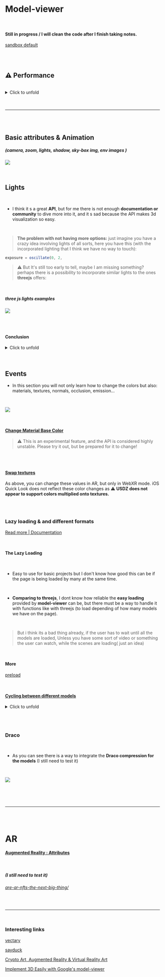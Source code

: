 # Model-viewer

<br>

#### Still in progress / I will clean the code after I finish taking notes.

[sandbox default](./assets/sandbox/swap.md)

<br>
<br>

## ⚠️ Performance

<br>

<details>
<summary>Click to unfold</summary> 
   
<br>

#### I decided to put all the scenes together, to see how long it could actually take until the browser crashed.

<br>

- In **mac** its working nicely, perhaps a short lag when rendering for the first time (less than a millisecond) / chrome. I havent tested it in firefox/ mac, but for what I [saw / Browser Support](https://modelviewer.dev/), **its not supported**.

<br>

- But I ended up testing it in firefox / ubuntu.

<br>

[<img src="./readme-img/grain-chrome-ubuntu.gif"/>]()

> As you can see it takes some time to load

<br>

- In my ubuntu / chrome , **it crashes** if you try to rotate the models before it has finished loading, then after 2 seconds, you will see the page fully loaded (in the first 2 seconds the models show with some sort of **grain** around it but the grain disappears after its finishes loading).

<br>

- In my ubuntu / Firefox , **it works better than chrome**, takes a bit until it works with normality.
  (it has the same **grain** issue when loading)

<br>
<br>

> ⚠️ There is a lot to uncover here: the size of the images, the size of models, lights, textures etc contribute a lot in the weight of each scene.

<br>
   
   
   
</details>

  <br>
  <br>

---

  <br>
  <br>

## Basic attributes & Animation

##### (camera, zoom, lights, shadow, sky-box img, env images )

[<img src="./readme-img/model-viewer_preview1.gif"/>]()

<br>

## Lights

<br>

- I think it s a great **API**, but for me there is not enough **documentation or community** to dive more into it, and it s sad because the API makes 3d visualization so easy.

<br>

> **The problem with not having more options:** just imagine you have a crazy idea involving lights of all sorts, here you have this (with the incorporated lighting that I think we have no way to touch):

```javascript
exposure = oscillate(0, 2,
```

> ⚠️ But It's still too early to tell, maybe I am missing something? perhaps there is a possibility to incorporate similar lights to the ones **threejs** offers:

<br>

##### three js lights examples

[<img src="./readme-img/lights-threejs.gif"/>](https://youtu.be/T6PhV4Hz0u4)

<br>

<br>

#### Conclusion

<details>
<summary>Click to unfold</summary> 
   
<br>

#### I guess for now we have the oscillate, neutral and the baked lights.

```javascript
exposure = oscillate(0, 2,
```

#### from:

```javascript
<model-viewer camera-controls id="exposure-demo" exposure="1" skybox-image="../../shared-assets/environments/spruit_sunrise_1k_HDR.hdr" alt="A 3D model of a sphere reflecting a sunrise at varying exposure" src="../../shared-assets/models/reflective-sphere.gltf"></model-viewer>
<script>
(() => {
  const modelViewer = document.querySelector('#exposure-demo');
  const time = performance.now();

  const animate = (now) => {
    modelViewer.exposure = oscillate(0, 2, 4000, now - time);
    requestAnimationFrame(animate);
  };

  animate();
})();
</script>

```

<br>

#### Or this which is really interesting:

> **Documentation:** Showing the difference between our two baked-in lighting environments
> If no environment or skybox is specified, we have a baked-in default scene that is faster to load. It is designed primarily for frontward viewing, but there is also a baked-in neutral lighting environment that is evenly lit on all sides, and can be activated by setting environment-image="neutral". <br><br> This lighting has also been roughly calibrated to render colors at nearly their **baseColorMap RGB** values. You may find the neutral lighting to be more pleasing than the default when using auto-rotate, as shown here, or when object does not have a clear front side.

<br>

```javascript
<model-viewer id="neutral-demo" camera-controls auto-rotate environment-image="neutral" alt="A 3D model of a kitchen mixer" src="../../assets/ShopifyModels/Mixer.glb">
  <label for="neutral">Neutral Lighting: </label>
  <input id="neutral" type="checkbox" checked="true">
</model-viewer>
<script>
(() => {
  const modelViewer = document.querySelector('#neutral-demo');
  const checkbox = document.querySelector('#neutral');

  checkbox.addEventListener('change',() => {
    modelViewer.environmentImage = checkbox.checked ? 'neutral' : '';
  });
})();
</script>
```

<br>

</details>

<br>
<br>

## Events

- In this section you will not only learn how to change the colors but also: materials, textures, normals, occlusion, emission...

<br>

[<img src="./readme-img/change-color-preview.gif"/>]()

<br>

#### [Change Material Base Color](https://modelviewer.dev/examples/scenegraph/#swapTextures)

> ⚠️ This is an experimental feature, and the API is considered highly unstable. Please try it out, but be prepared for it to change!

<br>
<br>

#### [Swap textures](https://modelviewer.dev/examples/scenegraph/#swapTextures)

As above, you can change these values in AR, but only in WebXR mode. iOS Quick Look does not reflect these color changes as ⚠️ **USDZ does not appear to support colors multiplied onto textures.**

<br>
<br>

### Lazy loading & and different formats

[Read more | Documentation ](https://modelviewer.dev/examples/loading/)

<br>

#### The Lazy Loading

<br>

- Easy to use for basic projects but I don't know how good this can be if the page is being loaded by many at the same time.

<br>

- **Comparing to threejs**, I dont know how reliable the **easy loading** provided by **model-viewer** can be, but there must be a way to handle it with functions like with threejs (to load depending of how many models we have on the page).

<br>

> But i think its a bad thing already, if the user has to wait until all the models are loaded, Unless you have some sort of video or something the user can watch, while the scenes are loading( just an idea)

<br>

#### More

[preload](https://modelviewer.dev/examples/loading/#preload)

<br>

#### [Cycling between different models](https://modelviewer.dev/examples/loading/#cyclingModels)

<details>
<summary>Click to unfold</summary>

<br>

```html
<model-viewer
  id="toggle-model"
  src="../../shared-assets/models/shishkebab.glb"
  alt="A 3D model of a shishkebab"
  shadow-intensity="1"
  camera-controls
  auto-rotate
></model-viewer>
```

```html
<script>
  const models = ["shishkebab.glb", "Astronaut.glb"];
  const toggleModel = document.querySelector("#toggle-model");
  let j = 0;
  setInterval(
    () =>
      toggleModel.setAttribute(
        "src",
        `../../shared-assets/models/${models[j++ % 2]}`
      ),
    2000
  );
</script>
```

<br>

[<img src="./readme-img/cycling-models.gif"/>](https://modelviewer.dev/examples/loading/)

<br>

</details>

<br>

<br>
<br>

### Draco

<br>

- As you can see there is a way to integrate the **Draco compression for the models** (I still need to test it)

<br>

[<img src="./readme-img/lazy-loading-poster-formats.gif"/>](https://modelviewer.dev/examples/loading/)

<br>

<br>
<br>

---

<br>
<br>

# AR

#### [Augmented Reality : Attributes](https://modelviewer.dev/docs/#augmentedreality-attributes)

<br>

##### (I still need to test it)

###### [are-ar-nfts-the-next-big-thing/](https://artlabs.ai/blog/are-ar-nfts-the-next-big-thing/)

<br>

---

<br>

### Interesting links

[vectary](https://www.vectary.com/)

[sayduck](https://sayduck.com/)

[Crypto Art, Augmented Reality & Virtual Reality Art ](https://www.youtube.com/watch?v=4TJhLoFqd0U)

[Implement 3D Easily with Google's model-viewer](https://www.youtube.com/watch?v=8uMBmfzgjN0)
